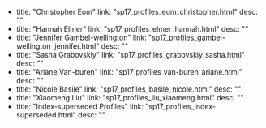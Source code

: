   - title: "Christopher Eom"
    link: "sp17_profiles_eom_christopher.html"
    desc: ""
  - title: "Hannah Elmer"
    link: "sp17_profiles_elmer_hannah.html"
    desc: ""
  - title: "Jennifer Gambel-wellington"
    link: "sp17_profiles_gambel-wellington_jennifer.html"
    desc: ""
  - title: "Sasha Grabovskiy"
    link: "sp17_profiles_grabovskiy_sasha.html"
    desc: ""
  - title: "Ariane Van-buren"
    link: "sp17_profiles_van-buren_ariane.html"
    desc: ""
  - title: "Nicole Basile"
    link: "sp17_profiles_basile_nicole.html"
    desc: ""
  - title: "Xiaomeng Liu"
    link: "sp17_profiles_liu_xiaomeng.html"
    desc: ""
  - title: "Index-superseded Profiles"
    link: "sp17_profiles_index-superseded.html"
    desc: ""
